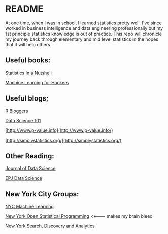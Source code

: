 # README

At one time, when I was in school, I learned statistics pretty well. I've since worked in business intelligence 
and data engineering professionally but my 1st principle statistics knowledge is out of practice. This repo will
chronicle my journey back through elementary and mid level statistics in the hopes that it will help others.

## Useful books:

[Statistics In a Nutshell](http://www.amazon.com/Statistics-Nutshell-OReilly-Sarah-Boslaugh-ebook/dp/B00A8SNELG/ref=sr_1_1?s=digital-text&ie=UTF8&qid=1399754249&sr=1-1&keywords=statistics+in+a+nutshell)

[Machine Learning for Hackers](http://www.amazon.com/Machine-Learning-Hackers-Drew-Conway-ebook/dp/B007A0BNP4/ref=sr_1_1?s=digital-text&ie=UTF8&qid=1399754293&sr=1-1&keywords=machine+learning+for+hackers)

## Useful blogs;

[R Bloggers](http://www.r-bloggers.com)

[Data Science 101](http://datascience101.wordpress.com/)

[http://www.p-value.info](http://www.p-value.info/)

[http://simplystatistics.org/](http://simplystatistics.org/)

## Other Reading:

[Journal of Data Science](http://www.jds-online.com/)

[EPJ Data Science](http://www.epjdatascience.com/)

## New York City Groups:

[NYC Machine Learning](http://www.meetup.com/NYC-Machine-Learning/)

[New York Open Statistical Programming](http://www.meetup.com/nyhackr/) <<--- makes my brain bleed

[New York Search, Discovery and Analytics](http://www.meetup.com/NYC-Search-and-Discovery/)
